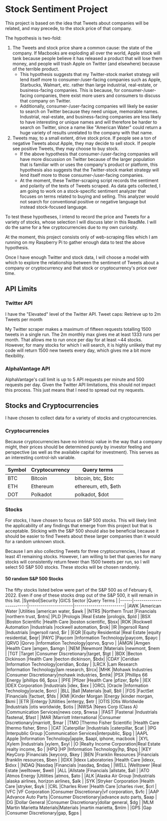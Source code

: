 # Stock Sentiment Project
This project is based on the idea that Tweets about companies will be related, and may precede, to the stock price of that company.

The hypothesis is two-fold:
1. The Tweets and stock price share a common cause: the state of the company. If Macbooks are exploding all over the world, Apple stock will tank because people believe it has released a product that will lose them money, and people will trash Apple on Twitter (and elsewhere) because of the terrible product.
    - This hypothesis suggests that my Twitter-stock market strategy will lend itself more to consumer-/user-facing companies such as Apple, Starbucks, Walmart, etc. rather than large industrial, real-estate, or business-facing companies. This is because, for consumer-/user-facing companies, there exist more users and consumers to discuss that company on Twitter.
    - Additionally, consumer-/user-facing companies will likely be easier to search on Twitter because they need unique, memorable names. Industrial, real-estate, and business-facing companies are less likely to have interesting or unique names and will therefore be harder to search on Twitter, since a name like "American Water" could return a huge variety of results unrelated to the company with that name.
2. Tweets may, to a small extent, drive stock price. If people see a ton of negative Tweets about Apple, they may decide to sell stock. If people see positive Tweets, they may choose to buy stock.
    - If the above hypothesis that consumer-/user-facing companies will have more discussion on Twitter because of the larger population that is familiar with or uses the company's product or platform, this hypothesis also suggests that the Twitter-stock market strategy will lend itself more to those consumer-/user-facing companies.
    - At the moment, these Twitter-scraping script records the sentiment and polarity of the texts of Tweets scraped. As data gets collected, I am going to work on a stock-specific sentiment analyzer that focuses on terms related to buying and selling. This analyzer would not search for conventional positive or negative language but instead stock-focused language.

To test these hypotheses, I intend to record the price and Tweets for a variety of stocks, whose selection I will discuss later in this ReadMe. I will do the same for a few cryptocurrencies due to my own curiosity.

At the moment, this project consists only of web-scraping files which I am running on my Raspberry Pi to gather enough data to test the above hypothesis.

Once I have enough Twitter and stock data, I will choose a model with which to explore the relationship between the sentiment of Tweets about a company or cryptocurrency and that  stock or cryptocurrency's price over time.

## API Limits
### Twitter API
I have the "Elevated" level of the Twitter API.
Tweet caps: Retrieve up to 2m Tweets per month

My Twitter scraper makes a maximum of fifteen requests totalling 1500 tweets in a single run. The 2m monthly max gives me at least 1333 runs per month. That allows me to run once per day for at least ~44 stocks. However, for many stocks for which I will search, it is highly unlikely that my code will return 1500 new tweets every day, which gives me a bit more flexibility.

### AlphaVantage API
AlphaVantage's call limit is up to 5 API requests per minute and 500 requests per day. Given the Twitter API limitations, this should not impact this process. This just means that I need to spread out my requests.

## Stocks and Cryptocurrencies
I have chosen to collect data for a variety of stocks and cryptocurrencies.

### Cryptocurrencies
Because cryptocurrencies have no intrinsic value in the way that a company might, their prices should be determined purely by investor feeling and perspective (as well as the available capital for investment). This serves as an interesting control-ish variable.

|Symbol|Cryptocurrency            |Query terms           |
|------|--------------------------|----------------------|
|BTC   |Bitcoin                   |bitcoin, btc, $btc    |
|ETH   |Ethereum                  |ethereum, eth, $eth   |
|DOT   |Polkadot                  |polkadot, $dot        |

### Stocks
For stocks, I have chosen to focus on S&P 500 stocks. This will likely limit the applicability of any findings that emerge from this project but that is acceptable. Sticking with the S&P 500 should also be beneficial because it should be easier to find Tweets about these larger companies than it would for a random unknown stock.

Because I am also collecting Tweets for three cryptocurrencies, I have at least 41 remaining stocks. However, I am willing to bet that queries for many stocks will consistently return fewer than 1500 tweets per run, so I will select 50 S&P 500 stocks. These stocks will be chosen randomly.

#### 50 random S&P 500 Stocks
The fifty stocks listed below were part of the S&P 500 as of February 6, 2022. Even if one of these stocks drop out of the S&P 500, it will remain in this list.
|Symbol|Security                 |GICS Sector           |Query Terms              |
|------|-------------------------|----------------------|-------------------------|
|AWK   |American Water           |Utilities             |american water, $awk     |
|NTRS  |Northern Trust           |Financials            |northern trust, $ntrs|
|PLD   |Prologis                 |Real Estate           |prologis, $pld      |
|BSX   |Boston Scientific        |Health Care           |boston scientific, $bsx|
|ROK   |Rockwell Automation      |Industrials           |rockwell automation, $rok|
|IR    |Ingersoll Rand           |Industrials           |ingersoll rand, $ir      |
|EQR   |Equity Residential       |Real Estate           |equity residential, $eqr|
|PAYC  |Paycom                   |Information Technology|paycom, $payc      |
|QRVO  |Qorvo                    |Information Technology|qorvo, $qrvo       |
|AMGN  |Amgen                    |Health Care           |amgen, $amgn       |
|NEM   |Newmont                  |Materials             |newmont, $nem       |
|TGT   |Target                   |Consumer Discretionary|target, $tgt        |
|BDX   |Becton Dickinson         |Health Care           |becton dickinson, $bdx|
|CDAY  |Ceridian                 |Information Technology|ceridian, $cday    |
|LRCX  |Lam Research             |Information Technology|lam research, $lrcx|
|MHK   |Mohawk Industries        |Consumer Discretionary|mohawk industries, $mhk|
|PSX   |Phillips 66              |Energy                |phillips 66, $psx   |
|PFE   |Pfizer                   |Health Care           |pfizer, $pfe        |
|IEX   |IDEX Corporation         |Industrials           |idex, $iex          |
|ORCL  |Oracle                   |Information Technology|oracle, $orcl      |
|BLL   |Ball                     |Materials             |ball, $bll          |
|FDS   |FactSet                  |Financials            |factset, $fds       |
|KMI   |Kinder Morgan            |Energy                |kinder morgan, $kmi |
|ETR   |Entergy                  |Utilities             |entergy, $etr            |
|OTIS  |Otis Worldwide           |Industrials           |otis worldwide, $otis    |
|NWSA  |News Corp (Class A)      |Communication Services|news corp, $nwsa |
|FAST  |Fastenal                 |Industrials           |fastenal, $fast  |
|MAR   |Marriott International   |Consumer Discretionary|marriott, $mar   |
|TMO   |Thermo Fisher Scientific |Health Care           |thermo fisher, $tmo |
|CAT   |Caterpillar              |Industrials           |caterpillar, $cat   |
|IPG   |Interpublic Group        |Communication Services|interpublic, $ipg |
|AAPL  |Apple                    |Information Technology|apple, $aapl, iphone, macbook |
|XYL   |Xylem                    |Industrials           |xylem, $xyl |
|O     |Realty Income Corporation|Real Estate           |realty income, $o |
|HPQ   |HP                       |Information Technology|hp, $hpq |
|KEY   |KeyCorp                  |Financials            |keycorp, $key |
|BEN   |Franklin Resources       |Financials            |franklin resources, $ben |
|IDXX  |Idexx Laboratories       |Health Care           |idexx, $idxx |
|NDAQ  |Nasdaq                   |Financials            |nasdaq, $ndaq |
|WELL  |Welltower                |Real Estate           |welltower, $well |
|ALL   |Allstate                 |Financials            |allstate, $all |
|ATO   |Atmos Energy             |Utilities             |atmos, $ato |
|ALK   |Alaska Air Group         |Industrials           |alaska airlines, horizon airlines, $alk |
|SYK   |Stryker Corporation      |Health Care           |stryker, $syk |
|CRL   |Charles River            |Health Care           |charles river, $crl |
|VFC   |VF Corporation           |Consumer Discretionary|vf corporation, $vfc |
|AAP   |Advance Auto Parts       |Consumer Discretionary|advance auto parts, $aap |
|DG    |Dollar General           |Consumer Discretionary|dollar general, $dg |
|MLM   |Martin Marietta Materials|Materials             |martin marietta, $mlm |
|GPS   |Gap                      |Consumer Discretionary|gap, $gps |


